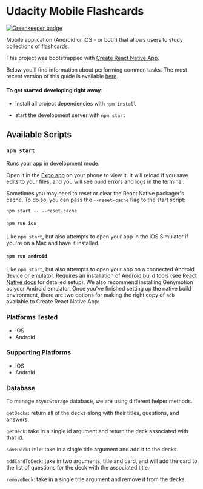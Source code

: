 # Udacity Mobile Flashcards

[![Greenkeeper badge](https://badges.greenkeeper.io/tayyabRazzaq/mobile-flashcards.svg)](https://greenkeeper.io/)

Mobile application (Android or iOS - or both) that allows users to study collections of flashcards.

This project was bootstrapped with [Create React Native App](https://github.com/react-community/create-react-native-app).

Below you'll find information about performing common tasks. The most recent version of this guide is available [here](https://github.com/react-community/create-react-native-app/blob/master/react-native-scripts/template/README.md).


#### To get started developing right away:

* install all project dependencies with `npm install`

* start the development server with `npm start`


## Available Scripts

### `npm start`

Runs your app in development mode.

Open it in the [Expo app](https://expo.io) on your phone to view it. It will reload if you save edits to your files, and you will see build errors and logs in the terminal.

Sometimes you may need to reset or clear the React Native packager's cache. To do so, you can pass the `--reset-cache` flag to the start script:

```
npm start -- --reset-cache
```

#### `npm run ios`

Like `npm start`, but also attempts to open your app in the iOS Simulator if you're on a Mac and have it installed.

#### `npm run android`

Like `npm start`, but also attempts to open your app on a connected Android device or emulator. Requires an installation of Android build tools (see [React Native docs](https://facebook.github.io/react-native/docs/getting-started.html) for detailed setup). We also recommend installing Genymotion as your Android emulator. Once you've finished setting up the native build environment, there are two options for making the right copy of `adb` available to Create React Native App:


### Platforms Tested


* iOS
* Android


### Supporting Platforms


* iOS
* Android


### Database


To manage `AsyncStorage` database, we are using different helper methods.

`getDecks`: return all of the decks along with their titles, questions, and answers. 

`getDeck`: take in a single id argument and return the deck associated with that id. 

`saveDeckTitle`: take in a single title argument and add it to the decks. 

`addCardToDeck`: take in two arguments, title and card, and will add the card to the list of questions for the deck with the associated title. 

`removeDeck`: take in a single title argument and remove it from the decks. 

